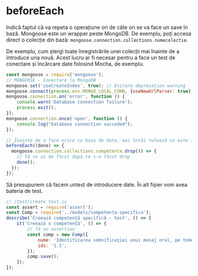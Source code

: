 # beforeEach

Indică faptul că va repeta o operațiune ori de câte ori se va face un save în bază. Mongoose este un wrapper peste MongoDB. De exemplu, poți accesa direct o colecție din bază: `mongoose.connection.collections.numecolectie`.

De exemplu, cum ștergi toate înregistrările unei colecții mai înainte de a introduce una nouă. Acest lucru ar fi necesar pentru a face un test de conectare și încărcare date folosind Mocha, de exemplu.

```javascript
const mongoose = require('mongoose');
// MONGOOSE - Conectare la MongoDB
mongoose.set('useCreateIndex', true); // Evitare deprecation warning
mongoose.connect(process.env.MONGO_LOCAL_CONN, {useNewUrlParser: true});
mongoose.connection.on('error', function () {
    console.warn('Database connection failure');
    process.exit();
});
mongoose.connection.once('open', function () {
    console.log("Database connection succeded");
});

// Înainte de a face orice cu baza de date, mai întâi rulează ce este în beforeEach
beforeEach((done) => {
  mongoose.connection.collections.competente.drop(() => {
    // fă ce ai de făcut după ce s-a făcut drop
    done();
  });
});
```

Să presupunem că facem untest de introducere date. În alt fișier vom avea bateria de test.

```javascript
// /test/create_test.js
const assert = require('assert');
const Comp = require('../models/competenta-specifica');
describe('Creează competență specifică - test', () => {
    it('Creează o competență', () => {
        // fă un assertion
        const comp = new Comp({
            nume: 'Identificarea semnificaţiei unui mesaj oral, pe teme accesibile, rostit cu claritate',
            ids: '1.1',
        });
        comp.save();
    });
});
```
